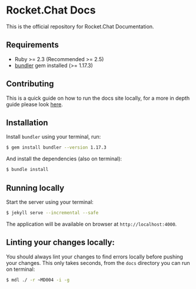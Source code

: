 # Rocket.Chat Docs

This is the official repository for Rocket.Chat Documentation.

## Requirements

* Ruby &gt;= 2.3 \(Recommended &gt;= 2.5\)
* [bundler](https://bundler.io/) gem installed \(&gt;= 1.17.3\)

## Contributing

This is a quick guide on how to run the docs site locally, for a more in depth guide please look [here](contributing/documentation/).

## Installation

Install `bundler` using your terminal, run:

```bash
$ gem install bundler --version 1.17.3
```

And install the dependencies \(also on terminal\):

```bash
$ bundle install
```

## Running locally

Start the server using your terminal:

```bash
$ jekyll serve --incremental --safe
```

The application will be available on browser at `http://localhost:4000`.

## Linting your changes locally:

You should always lint your changes to find errors locally before pushing your changes. This only takes seconds, from the `docs` directory you can run on terminal:

```bash
$ mdl ./ -r ~MD004 -i -g
```

